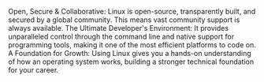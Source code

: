 Open, Secure & Collaborative: Linux is open-source, transparently built, and secured by a global community. This means vast community support is always available.
The Ultimate Developer's Environment: It provides unparalleled control through the command line and native support for programming tools, making it one of the most efficient platforms to code on.
A Foundation for Growth: Using Linux gives you a hands-on understanding of how an operating system works, building a stronger technical foundation for your career.